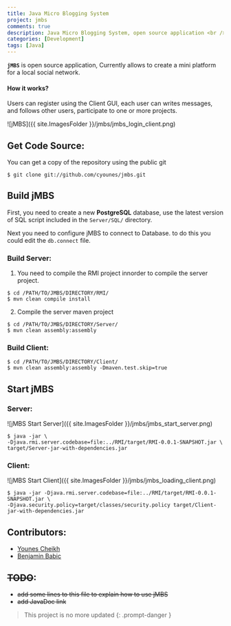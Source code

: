 ```yaml
---
title: Java Micro Blogging System
project: jmbs
comments: true
description: Java Micro Blogging System, open source application <br />Currently allows to create a mini platform for a local social network -Not maintained anymore-.
categories: [Development]
tags: [Java]
---
```

		
**`jMBS`** is open source application, Currently allows to create a mini platform for a local social network.  
#### How it works?
Users can register using the Client GUI, each user can writes messages, and follows other users, participate to one or more projects.  


![jMBS]({{ site.ImagesFolder }}/jmbs/jmbs_login_client.png)

## Get Code Source:
You can get a copy of the repository using the public git

```shell
$ git clone git://github.com/cyounes/jmbs.git
```

## Build jMBS

First, you need to create a new **PostgreSQL** database, use the latest version of SQL script included in the `Server/SQL/` directory.

Next you need to configure jMBS to connect to Database. to do this you could edit the `db.connect` file.

### Build Server:

1. You need to compile the RMI project innorder to compile the server project.
```shell
$ cd /PATH/TO/JMBS/DIRECTORY/RMI/
$ mvn clean compile install
```

2. Compile the server maven project
```shell
$ cd /PATH/TO/JMBS/DIRECTORY/Server/
$ mvn clean assembly:assembly
```


### Build Client:

```shell
$ cd /PATH/TO/JMBS/DIRECTORY/Client/
$ mvn clean assembly:assembly -Dmaven.test.skip=true
```

## Start jMBS

### Server:
![jMBS Start Server]({{ site.ImagesFolder }}/jmbs/jmbs_start_server.png)
```shell
$ java -jar \
-Djava.rmi.server.codebase=file:../RMI/target/RMI-0.0.1-SNAPSHOT.jar \
target/Server-jar-with-dependencies.jar
```

### Client:

![jMBS Start Client]({{ site.ImagesFolder }}/jmbs/jmbs_loading_client.png)

```shell
$ java -jar -Djava.rmi.server.codebase=file:../RMI/target/RMI-0.0.1-SNAPSHOT.jar \
-Djava.security.policy=target/classes/security.policy target/Client-jar-with-dependencies.jar
```


## Contributors:
+ [Younes Cheikh](http://cyounes.com)
+ [Benjamin Babic](https://github.com/Ornro)  

## <del>TODO</del>:
- <del>add some lines to this file to explain how to use jMBS</del>
- <del>add JavaDoc link</del>

> This project is no more updated
{: .prompt-danger }
